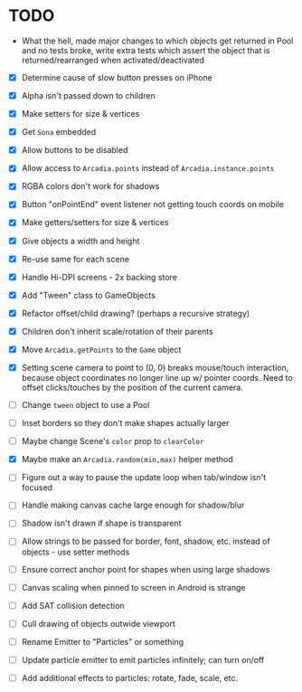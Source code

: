 # TODO

* What the hell, made major changes to which objects get returned in Pool and no tests broke,
  write extra tests which assert the object that is returned/rearranged when activated/deactivated
* [x] Determine cause of slow button presses on iPhone
* [x] Alpha isn't passed down to children
* [x] Make setters for size & vertices
* [x] Get `Sona` embedded
* [x] Allow buttons to be disabled
* [x] Allow access to `Arcadia.points` instead of `Arcadia.instance.points`
* [x] RGBA colors don't work for shadows
* [x] Button "onPointEnd" event listener not getting touch coords on mobile
* [x] Make getters/setters for size & vertices
* [x] Give objects a width and height
* [x] Re-use same <canvas> for each scene
* [x] Handle Hi-DPI screens - 2x backing store
* [x] Add "Tween" class to GameObjects
* [x] Refactor offset/child drawing? (perhaps a recursive strategy)
* [x] Children don't inherit scale/rotation of their parents
* [x] Move `Arcadia.getPoints` to the `Game` object
* [x] Setting scene camera to point to (0, 0) breaks mouse/touch interaction,
	  because object coordinates no longer line up w/ pointer coords. Need
	  to offset clicks/touches by the position of the current camera.
* [ ] Change `tween` object to use a Pool
* [ ] Inset borders so they don't make shapes actually larger
* [ ] Maybe change Scene's `color` prop to `clearColor`
* [x] Maybe make an `Arcadia.random(min,max)` helper method
* [ ] Figure out a way to pause the update loop when tab/window isn't focused
* [ ] Handle making canvas cache large enough for shadow/blur
* [ ] Shadow isn't drawn if shape is transparent
* [ ] Allow strings to be passed for border, font, shadow, etc. instead of objects - use setter methods
* [ ] Ensure correct anchor point for shapes when using large shadows
* [ ] Canvas scaling when pinned to screen in Android is strange
* [ ] Add SAT collision detection
* [ ] Cull drawing of objects outwide viewport
* [ ] Rename Emitter to "Particles" or something
* [ ] Update particle emitter to emit particles infinitely; can turn on/off
* [ ] Add additional effects to particles: rotate, fade, scale, etc.

